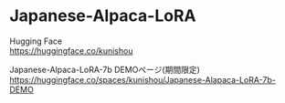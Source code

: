 # Japanese-Alpaca-LoRA

Hugging Face  
https://huggingface.co/kunishou

Japanese-Alpaca-LoRA-7b DEMOページ(期間限定)  
https://huggingface.co/spaces/kunishou/Japanese-Alapaca-LoRA-7b-DEMO
